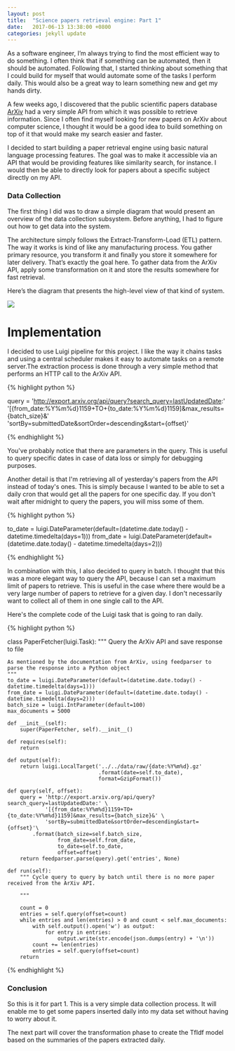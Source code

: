 ```yaml
---
layout: post
title:  "Science papers retrieval engine: Part 1"
date:   2017-06-13 13:38:00 +0800
categories: jekyll update
---
```



As a software engineer, I’m always trying to find the most efficient way to do something. I often think that if something can be automated, then it should be automated. Following that, I started thinking about something that I could build for myself that would automate some of the tasks I perform daily. This would also be a great way to learn something new and get my hands dirty.

A few weeks ago, I discovered that the public scientific papers database [ArXiv](https://arxiv.org) had a very simple API from which it was possible to retrieve information. Since I often find myself looking for new papers on ArXiv about computer science, I thought it would be a good idea to build something on top of it that would make my search easier and faster.

I decided to start building a paper retrieval engine using basic natural language processing features. The goal was to make it accessible via an API that would be providing features like similarity search, for instance. I would then be able to directly look for papers about a specific subject directly on my API.

### Data Collection

The first thing I did was to draw a simple diagram that would present an overview of the data collection subsystem. Before anything, I had to figure out how to get data into the system. 

The architecture simply follows the Extract-Transform-Load (ETL) pattern. The way it works is kind of like any manufacturing process. You gather primary resource, you transform it and finally you store it somewhere for later delivery. That’s exactly the goal here. To gather data from the ArXiv API, apply some transformation on it and store the results somewhere for fast retrieval. 

Here’s the diagram that presents the high-level view of that kind of system.

<img src="{{ site.github.url }}/assets/arxiv_data_collection_overview.png"/>

# Implementation

I decided to use Luigi pipeline for this project. I like the way it chains tasks and using a central scheduler makes it easy to automate tasks on a remote server.The extraction process is done through a very simple method that performs an HTTP call to the ArXiv API. 

{% highlight python %}

query = 'http://export.arxiv.org/api/query?search_query=lastUpdatedDate:' \
        '[{from_date:%Y%m%d}1159+TO+{to_date:%Y%m%d}1159]&max_results={batch_size}&' \
        'sortBy=submittedDate&sortOrder=descending&start={offset}'

{% endhighlight %}

You've probably notice that there are parameters in the query. This is useful to query specific dates in case of data loss or simply for debugging purposes. 

Another detail is that I'm retrieving all of yesterday's papers from the API instead of today's ones. This is simply because I wanted to be able to set a daily cron that would get all the papers for one specific day. If you don't wait after midnight to query the papers, you will miss some of them. 

{% highlight python %}

to_date = luigi.DateParameter(default=(datetime.date.today() - datetime.timedelta(days=1)))
from_date = luigi.DateParameter(default=(datetime.date.today() - datetime.timedelta(days=2)))

{% endhighlight %}

In combination with this, I also decided to query in batch. I thought that this was a more elegant way to query the API, because I can set a maximum limit of papers to retrieve. This is useful in the case where there would be a very large number of papers to retrieve for a given day. I don't necessarily want to collect all of them in one single call to the API.

Here's the complete code of the Luigi task that is going to ran daily.

{% highlight python %}

class PaperFetcher(luigi.Task):
    """ Query the ArXiv API and save response to file

    As mentioned by the documentation from ArXiv, using feedparser to parse the response into a Python object
    """
    to_date = luigi.DateParameter(default=(datetime.date.today() - datetime.timedelta(days=1)))
    from_date = luigi.DateParameter(default=(datetime.date.today() - datetime.timedelta(days=2)))
    batch_size = luigi.IntParameter(default=100)
    max_documents = 5000

    def __init__(self):
        super(PaperFetcher, self).__init__()

    def requires(self):
        return

    def output(self):
        return luigi.LocalTarget('../../data/raw/{date:%Y%m%d}.gz'
                                 .format(date=self.to_date),
                                 format=GzipFormat())

    def query(self, offset):
        query = 'http://export.arxiv.org/api/query?search_query=lastUpdatedDate:' \
                '[{from_date:%Y%m%d}1159+TO+{to_date:%Y%m%d}1159]&max_results={batch_size}&' \
                'sortBy=submittedDate&sortOrder=descending&start={offset}'\
            .format(batch_size=self.batch_size,
                    from_date=self.from_date,
                    to_date=self.to_date,
                    offset=offset)
        return feedparser.parse(query).get('entries', None)

    def run(self):
        """ Cycle query to query by batch until there is no more paper received from the ArXiv API.

        """

        count = 0
        entries = self.query(offset=count)
        while entries and len(entries) > 0 and count < self.max_documents:
            with self.output().open('w') as output:
                for entry in entries:
                    output.write(str.encode(json.dumps(entry) + '\n'))
            count += len(entries)
            entries = self.query(offset=count)
        return

{% endhighlight %}

### Conclusion

So this is it for part 1. This is a very simple data collection process. It will enable me to get some papers inserted daily into my data set without having to worry about it.

The next part will cover the transformation phase to create the TfIdf model based on the summaries of the papers extracted daily. 
